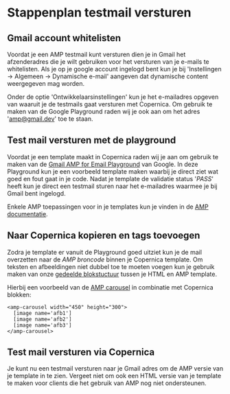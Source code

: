 # Stappenplan testmail versturen

## Gmail account whitelisten
Voordat je een AMP testmail kunt versturen dien je in Gmail het afzenderadres die je wilt gebruiken voor het versturen van je e-mails te whitelisten. Als je op je google account ingelogd bent kun je bij 'Instellingen -> Algemeen -> Dynamische e-mail' aangeven dat dynamische content weergegeven mag worden. 

Onder de optie 'Ontwikkelaarsinstellingen' kun je het e-mailadres opgeven van waaruit je de testmails gaat versturen met Copernica. Om gebruik te maken van de Google Playground raden wij je ook aan om het adres 'amp@gmail.dev' toe te staan.

## Test mail versturen met de playground
Voordat je een template maakt in Copernica raden wij je aan om gebruik te maken van de [Gmail AMP for Email Playground](https://amp.gmail.dev/playground/) van Google. In deze Playground kun je een voorbeeld template maken waarbij je direct ziet wat goed en fout gaat in je code. Nadat je template de validatie status '*PASS*' heeft kun je direct een testmail sturen naar het e-mailadres waarmee je bij Gmail bent ingelogd.

Enkele AMP toepassingen voor in je templates kun je vinden in de [AMP documentatie](https://amp.dev/documentation/components/amp-carousel/?format=email).

## Naar Copernica kopieren en tags toevoegen
Zodra je template er vanuit de Playground goed uitziet kun je de mail overzetten naar de *AMP broncode* binnen je Copernica template. Om teksten en afbeeldingen niet dubbel toe te moeten voegen kun je gebruik maken van onze [gedeelde blokstuctuur](./amp-mailing#gedeelde-blok-structuur) tussen je HTML en AMP template.

Hierbij een voorbeeld van de [AMP carousel](https://amp.dev/documentation/components/amp-carousel/?format=email) in combinatie met Copernica blokken:

```
<amp-carousel width="450" height="300">
  [image name='afb1']
  [image name='afb2']
  [image name='afb3']
</amp-carousel>
```

## Test mail versturen via Copernica
Je kunt nu een testmail versturen naar je Gmail adres om de AMP versie van je template in te zien. Vergeet niet om ook een HTML versie van je template te maken voor clients die het gebruik van AMP nog niet ondersteunen.
